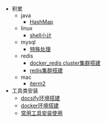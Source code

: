 - 积累
    - java
        - [HashMap](learn/java/HashMap.md)
    - linux
        - [shell小计](learn/linux/shell.md)
    - mysql
        - [特殊处理](learn/mysql/特殊处理.md)
    - redis
        - [docker_redis cluster集群搭建](learn/redis/docker_redis_cluster集群搭建.md)
        - [redis集群搭建](learn/redis/redis集群搭建.md)
    - mac
        - [iterm2](learn/mac/iterm2.md)
- 工具类安装
    - [docsify环境搭建](utils/docsify-install.md)
    - [docker环境搭建](utils/docker-install.md)
    - [常用工具安装使用](utils/common-utils-install.md)
    

